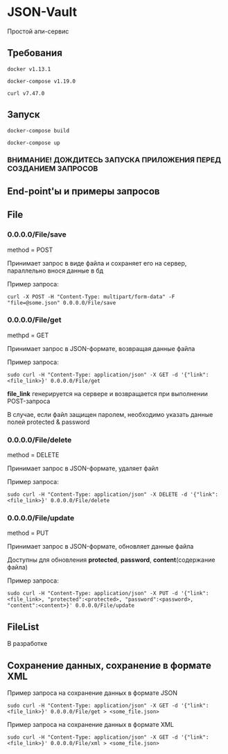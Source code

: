 # JSON-Vault
Простой апи-сервис
## Требования
```docker v1.13.1```

```docker-compose v1.19.0``` 

```curl v7.47.0```
## Запуск

```docker-compose build```

```docker-compose up```

### ВНИМАНИЕ! ДОЖДИТЕСЬ ЗАПУСКА ПРИЛОЖЕНИЯ ПЕРЕД СОЗДАНИЕМ ЗАПРОСОВ

## End-point'ы и примеры запросов
## File

### 0.0.0.0/File/save

method = POST

Принимает запрос в виде файла и сохраняет его на сервер, параллельно внося данные в бд

Пример запроса:

```curl -X POST -H "Content-Type: multipart/form-data" -F "file=@some.json" 0.0.0.0/File/save```

### 0.0.0.0/File/get

methpd = GET

Принимает запрос в JSON-формате, возвращая данные файла

Пример запроса:

```sudo curl -H "Content-Type: application/json" -X GET -d '{"link":<file_link>}' 0.0.0.0/File/get```

__file_link__ генерируется на сервере и возвращается при выполнении POST-запроса 

В случае, если файл защищен паролем, необходимо указать данные полей protected & password

### 0.0.0.0/File/delete

method = DELETE

Принимает запрос в JSON-формате, удаляет файл

Пример запроса:

```sudo curl -H "Content-Type: application/json" -X DELETE -d '{"link":<file_link>}' 0.0.0.0/File/delete```

### 0.0.0.0/File/update

method = PUT

Принимает запрос в JSON-формате, обновляет данные файла

Доступны для обновления __protected__, __password__, __content__(содержание файла)

Пример запроса:
 
```sudo curl -H "Content-Type: application/json" -X PUT -d '{"link":<file_link>, "protected":<protected>, "password":<password>, "content":<content>}' 0.0.0.0/File/update```

## FileList

В разработке

## Сохранение данных, сохранение в формате XML

Пример запроса на сохранение данных в формате JSON

```sudo curl -H "Content-Type: application/json" -X GET -d '{"link":<file_link>}' 0.0.0.0/File/get > <some_file.json>```

Пример запроса на сохранение данных в формате XML

```sudo curl -H "Content-Type: application/json" -X GET -d '{"link":<file_link>}' 0.0.0.0/File/xml > <some_file.json>```

